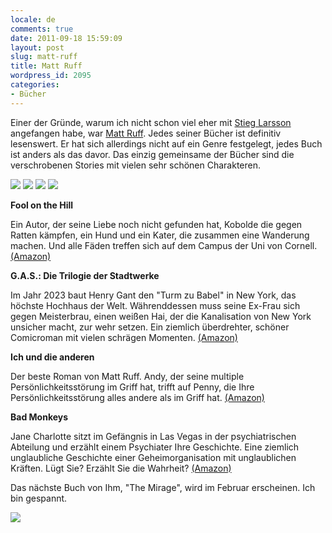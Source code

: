 ```yaml
---
locale: de
comments: true
date: 2011-09-18 15:59:09
layout: post
slug: matt-ruff
title: Matt Ruff
wordpress_id: 2095
categories:
- Bücher
---
```


Einer der Gründe, warum ich nicht schon viel eher mit [Stieg
Larsson](http://blog.wannawork.de/2011/09/17/stieg-larsson-die-millenium-triologie/)
angefangen habe, war [Matt Ruff](http://en.wikipedia.org/wiki/Matt_Ruff). Jedes
seiner Bücher ist definitiv lesenswert. Er hat sich allerdings nicht auf ein
Genre festgelegt, jedes Buch ist anders als das davor. Das einzig gemeinsame
der Bücher sind die verschrobenen Stories mit vielen sehr schönen Charakteren. 

[![](http://ws.assoc-amazon.de/widgets/q?_encoding=UTF8&Format=_SL160_&ASIN=3423207493&MarketPlace=DE&ID=AsinImage&WS=1&tag=wannawork-21&ServiceVersion=20070822)](http://www.amazon.de/gp/product/3423207493/ref=as_li_ss_il?ie=UTF8&tag=wannawork-21&linkCode=as2&camp=1638&creative=19454&creativeASIN=3423207493) [![](http://ws.assoc-amazon.de/widgets/q?_encoding=UTF8&Format=_SL160_&ASIN=3423207582&MarketPlace=DE&ID=AsinImage&WS=1&tag=wannawork-21&ServiceVersion=20070822)](http://www.amazon.de/gp/product/3423207582/ref=as_li_ss_il?ie=UTF8&tag=wannawork-21&linkCode=as2&camp=1638&creative=19454&creativeASIN=3423207582) [![](http://ws.assoc-amazon.de/widgets/q?_encoding=UTF8&Format=_SL160_&ASIN=3423208902&MarketPlace=DE&ID=AsinImage&WS=1&tag=wannawork-21&ServiceVersion=20070822)](http://www.amazon.de/gp/product/3423208902/ref=as_li_ss_il?ie=UTF8&tag=wannawork-21&linkCode=as2&camp=1638&creative=19454&creativeASIN=3423208902) [![](http://ws.assoc-amazon.de/widgets/q?_encoding=UTF8&Format=_SL160_&ASIN=3423211792&MarketPlace=DE&ID=AsinImage&WS=1&tag=wannawork-21&ServiceVersion=20070822)](http://www.amazon.de/gp/product/3423211792/ref=as_li_ss_il?ie=UTF8&tag=wannawork-21&linkCode=as2&camp=1638&creative=19454&creativeASIN=3423211792)

**Fool on the Hill**

Ein Autor, der seine Liebe noch nicht gefunden hat, Kobolde die gegen Ratten
kämpfen, ein Hund und ein Kater, die zusammen eine Wanderung machen. Und alle
Fäden treffen sich auf dem Campus der Uni von Cornell.
[(Amazon)](http://www.amazon.de/gp/product/3423207493/ref=as_li_ss_il?ie=UTF8&tag=wannawork-21&linkCode=as2&camp=1638&creative=19454&creativeASIN=3423207493)

**G.A.S.: Die Trilogie der Stadtwerke**

Im Jahr 2023 baut Henry Gant den "Turm zu Babel" in New York, das höchste
Hochhaus der Welt. Währenddessen muss seine Ex-Frau sich gegen Meisterbrau,
einen weißen Hai, der die Kanalisation von New York unsicher macht, zur wehr
setzen. Ein ziemlich überdrehter, schöner Comicroman mit vielen schrägen
Momenten.
[(Amazon)](http://www.amazon.de/gp/product/3423207582/ref=as_li_ss_il?ie=UTF8&tag=wannawork-21&linkCode=as2&camp=1638&creative=19454&creativeASIN=3423207582)

**Ich und die anderen**

Der beste Roman von Matt Ruff. Andy, der seine multiple Persönlichkeitsstörung
im Griff hat, trifft auf Penny, die Ihre Persönlichkeitsstörung alles andere
als im Griff hat.
[(Amazon)](http://www.amazon.de/gp/product/3423208902/ref=as_li_ss_il?ie=UTF8&tag=wannawork-21&linkCode=as2&camp=1638&creative=19454&creativeASIN=3423208902)

**Bad Monkeys**

Jane Charlotte sitzt im Gefängnis in Las Vegas in der psychiatrischen Abteilung
und erzählt einem Psychiater Ihre Geschichte. Eine ziemlich unglaubliche
Geschichte einer Geheimorganisation mit unglaublichen Kräften. Lügt Sie?
Erzählt Sie die Wahrheit? 
[(Amazon)](http://www.amazon.de/gp/product/3423211792/ref=as_li_ss_il?ie=UTF8&tag=wannawork-21&linkCode=as2&camp=1638&creative=19454&creativeASIN=3423211792)

Das nächste Buch von Ihm, "The Mirage", wird im Februar erscheinen. Ich bin
gespannt.

[![](http://ws.assoc-amazon.de/widgets/q?_encoding=UTF8&Format=_SL160_&ASIN=0061976229&MarketPlace=DE&ID=AsinImage&WS=1&tag=wannawork-21&ServiceVersion=20070822)](http://www.amazon.de/gp/product/0061976229/ref=as_li_ss_il?ie=UTF8&tag=wannawork-21&linkCode=as2&camp=1638&creative=19454&creativeASIN=0061976229)
